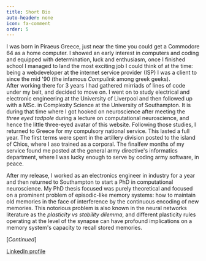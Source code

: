 ```yaml
---
title: Short Bio
auto-header: none
icon: fa-comment
order: 5
---
```



I was born in Piraeus Greece, just near the time you could get a Commodore 64 as a home computer.
I showed an early interest in computers and coding and equipped with determination, luck and enthusiasm, once I finished school I managed to land the most exciting job I could think of at the time: being a webdeveloper at the internet service provider (ISP)  I was a client to since the mid '90 (the infamous _Compulink_ among greek geeks).  
After working there for 3 years I had gathered mirriads of lines of code under my belt, and decided to move on.
 I went on to study electrical and electronic engineering at the University of Liverpool and then followed up with a MSc. in Complexity Science at the University of Southampton. It is during that time where I got hooked on neuroscience after meeting the _three eyed tadpole_ during a lecture on computational neuroscience, and hence the little three-eyed  avatar of this website. 
Following those studies, I returned to Greece for my compulsory national service.
 This lasted a full year. The first terms were spent in the artillery division posted to the island of Chios, where I aso trained as a corporal.
 The finalfew months of my service found me posted at the general army directive's informatics department, where I was lucky enough to serve by coding army software, in peace.
 
After my release, I worked as an electronics engineer in industry for a year and then returned to Southampton to start a PhD in computational neuroscience.
My PhD thesis focused was purely theoretical and focused on a prominent problem of episodic-like memory systems: how to maintain old memories in the face of interference by the continuous encoding of new memories. This notorious problem is also known in the neural networks literature as the _plasticity vs stability dilemma_, and different plasticity rules operating at the level of the synapse can have profound implications on a memory system's capacity to recall stored memories.  

[_Continued_]

[LinkedIn profile](https://www.linkedin.com/in/kostas-lagogiannis-13b6583/)


